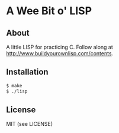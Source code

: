 A Wee Bit o' LISP
=================

## About
A little LISP for practicing C. Follow along at http://www.buildyourownlisp.com/contents.

## Installation
```sh
$ make
$ ./lisp
```

## License
MIT (see LICENSE)
